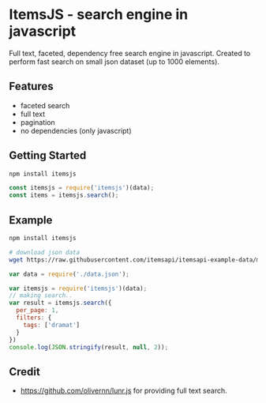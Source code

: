 # ItemsJS - search engine in javascript 

Full text, faceted, dependency free search engine in javascript. 
Created to perform fast search on small json dataset (up to 1000 elements).

## Features

- faceted search
- full text
- pagination
- no dependencies (only javascript)

## Getting Started

```bash
npm install itemsjs
```

```js
const itemsjs = require('itemsjs')(data);
const items = itemsjs.search();
```

## Example

```bash
npm install itemsjs

# download json data
wget https://raw.githubusercontent.com/itemsapi/itemsapi-example-data/master/items/movies-processed.json -O data.json
```


```js
var data = require('./data.json');

var itemsjs = require('itemsjs')(data);
// making search..
var result = itemsjs.search({
  per_page: 1,
  filters: {
    tags: ['dramat']
  }
})
console.log(JSON.stringify(result, null, 2));
```

## Credit

- https://github.com/olivernn/lunr.js for providing full text search.
